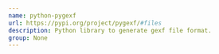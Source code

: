 ```yaml
---
name: python-pygexf
url: https://pypi.org/project/pygexf/#files
description: Python library to generate gexf file format.
group: None
---
```

